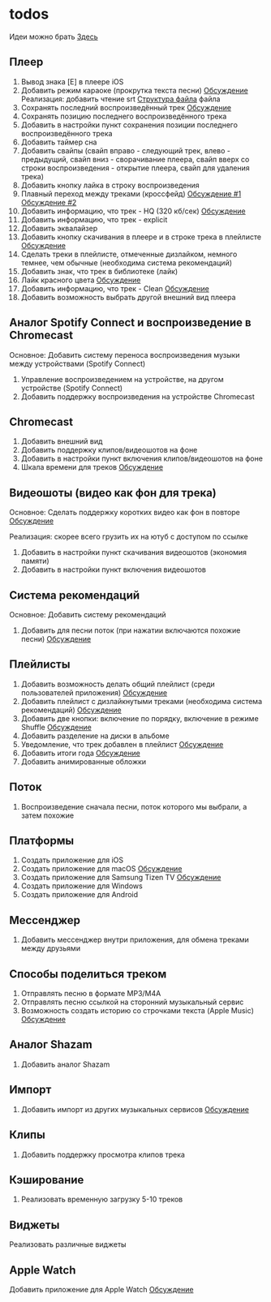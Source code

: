 # todos

Идеи можно брать [Здесь](https://yandexmusic.userecho.com)

## Плеер
1) Вывод знака [E] в плеере iOS
2) Добавить режим караоке (прокрутка текста песни) [Обсуждение](https://yandexmusic.userecho.com/ru/communities/45/topics/427-rezhim-karaoke-prokrutka-teksta-pesni)
Реализация: добавить чтение srt [Структура файла](http://fileext.ru/srt) файла
3) Сохранять последний воспроизведённый трек [Обсуждение](https://yandexmusic.userecho.com/ru/communities/45/topics/6991-zapominat-poslednij-vklyuchennyij-trek-pri-zakryitii-prilozheniya)
4) Сохранять позицию последнего воспроизведённого трека
5) Добавить в настройки пункт сохранения позиции последнего воспроизведённого трека
6) Добавить таймер сна
7) Добавить свайпы (свайп вправо - следующий трек, влево - предыдущий, свайп вниз - сворачивание плеера, свайп вверх со строки воспроизведения - открытие плеера, свайп для удаления трека)
8) Добавить кнопку лайка в строку воспроизведения
9) Плавный переход между треками (кроссфейд) [Обсуждение #1](https://yandexmusic.userecho.com/ru/communities/45/topics/212-plavnyij-perehod-mezhdu-trekami-krossfejd) [Обсуждение #2](https://yandexmusic.userecho.com/ru/communities/45/topics/273-besshovnyij-perehod-mezhdu-pesnyami-gapless)
10) Добавить информацию, что трек - HQ (320 кб/сек) [Обсуждение](https://yandexmusic.userecho.com/ru/communities/45/topics/6878-otobrazhat-tehnicheskuyu-informatsiyu-o-treke)
11) Добавить информацию, что трек - explicit
12) Добавить эквалайзер
13) Добавить кнопку скачивания в плеере и в строке трека в плейлисте [Обсуждение](https://yandexmusic.userecho.com/ru/communities/45/topics/6550-dobavit-v-pleere-knopku-skachat)
14) Сделать треки в плейлисте, отмеченные дизлайком, немного темнее, чем обычные (необходима система рекомендаций)
15) Добавить знак, что трек в библиотеке (лайк)
16) Лайк красного цвета [Обсуждение](https://yandexmusic.userecho.com/ru/communities/45/topics/6553-sdelat-lajk-krasnyim-tsvetom)
17) Добавить информацию, что трек - Clean [Обсуждение](https://yandexmusic.userecho.com/ru/communities/45/topics/4616-vozmozhnost-byistro-informirovat-vas-o-tom-chto-trek-ne-pomechen-kak-explicit)
18) Добавить возможность выбрать другой внешний вид плеера

## Аналог Spotify Connect и воспроизведение в Chromecast
Основное: Добавить систему переноса воспроизведения музыки между устройствами (Spotify Connect)

1) Управление воспроизведением на устройстве, на другом устройстве (Spotify Connect)
2) Добавить поддержку воспроизведения на устройстве Chromecast

## Chromecast
1) Добавить внешний вид
2) Добавить поддержку клипов/видеошотов на фоне
3) Добавить в настройки пункт включения клипов/видеошотов на фоне
4) Шкала времени для треков [Обсуждение](https://yandexmusic.userecho.com/ru/communities/45/topics/4920-shkala-vremeni-dlya-trekov-pri-otobrazhenii-na-tv)

## Видеошоты (видео как фон для трека)
Основное: Сделать поддержку коротких видео как фон в повторе [Обсуждение](https://yandexmusic.userecho.com/ru/communities/45/topics/2988-fonovoe-vosproizvedenie-video)

Реализация: скорее всего грузить их на ютуб с доступом по ссылке

1) Добавить в настройки пункт скачивания видеошотов (экономия памяти)
2) Добавить в настройки пункт включения видеошотов

## Система рекомендаций
Основное: Добавить систему рекомендаций

1) Добавить для песни поток (при нажатии включаются похожие песни) [Обсуждение](https://yandexmusic.userecho.com/ru/communities/45/topics/95-radio-po-treku-dolzhno-nachinatsya-s-etogo-treka)

## Плейлисты
1) Добавить возможность делать общий плейлист (среди пользователей приложения) [Обсуждение](https://yandexmusic.userecho.com/ru/communities/45/topics/2524-plejlist-dlya-kompanii-poisk-obschih-pesen)
2) Добавить плейлист с дизлайкнутыми треками (необходима система рекомендаций) [Обсуждение](https://yandexmusic.userecho.com/ru/communities/45/topics/23-dostupnyij-dlya-polzovatelya-spisok-dizlajkov)
3) Добавить две кнопки: включение по порядку, включение в режиме Shuffle [Обсуждение](https://yandexmusic.userecho.com/ru/communities/45/topics/6784-vernite-v-plejlistyi-funktsiyu-igrat-v-peremeshku)
4) Добавить разделение на диски в альбоме
5) Уведомление, что трек добавлен в плейлист [Обсуждение](https://yandexmusic.userecho.com/ru/communities/45/topics/6719-uvedomlenie-chto-trek-dobavlen-v-plejlist)
6) Добавить итоги года [Обсуждение](https://yandexmusic.userecho.com/ru/communities/45/topics/6761-itogi-za-god-proslushivaniya-kak-v-spotify-wrapped-stories)
7) Добавить анимированные обложки

## Поток
1) Воспроизведение сначала песни, поток которого мы выбрали, а затем похожие

## Платформы
1) Создать приложение для iOS
2) Создать приложение для macOS [Обсуждение](https://yandexmusic.userecho.com/ru/communities/45/topics/191-prilozhenie-dlya-macos)
3) Создать приложение для Samsung Tizen TV [Обсуждение](https://yandexmusic.userecho.com/ru/communities/45/topics/20-podderzhka-smart-tv-samsung-tizen-lg-webos)
4) Создать приложение для Windows
5) Создать приложение для Android

## Мессенджер
1) Добавить мессенджер внутри приложения, для обмена треками между друзьями

## Способы поделиться треком
1) Отправлять песню в формате MP3/M4A
2) Отправлять песню ссылкой на сторонний музыкальный сервис
3) Возможность создать историю со строчками текста (Apple Music) [Обсуждение](https://yandexmusic.userecho.com/ru/communities/4/topics/6490-vozmozhnost-delitsya-v-instagram-strochkami-iz-trekov)

## Аналог Shazam
1) Добавить аналог Shazam

## Импорт
1) Добавить импорт из других музыкальных сервисов [Обсуждение](https://yandexmusic.userecho.com/ru/communities/45/topics/615-importirovanie-iz-spotifyapple-musicyoutube-music)

## Клипы
1) Добавить поддержку просмотра клипов трека

## Кэширование
1) Реализовать временную загрузку 5-10 треков

## Виджеты
Реализовать различные виджеты

## Apple Watch
Добавить приложение для Apple Watch [Обсуждение](https://yandexmusic.userecho.com/ru/communities/4/topics/4714-otdelnoe-prilozhenie-dlya-apple-watch)
